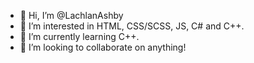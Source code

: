 - 👋 Hi, I’m @LachlanAshby
- 👀 I’m interested in HTML, CSS/SCSS, JS, C# and C++.
- 🌱 I’m currently learning C++.
- 💞️ I’m looking to collaborate on anything!

<!---
LachlanAshby/LachlanAshby is a ✨ special ✨ repository because its `README.md` (this file) appears on your GitHub profile.
You can click the Preview link to take a look at your changes.
--->
